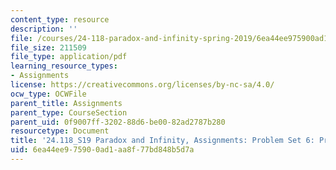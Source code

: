 ```yaml
---
content_type: resource
description: ''
file: /courses/24-118-paradox-and-infinity-spring-2019/6ea44ee975900ad1aa8f77bd848b5d7a_MIT24_118S19_ProblemSet6.pdf
file_size: 211509
file_type: application/pdf
learning_resource_types:
- Assignments
license: https://creativecommons.org/licenses/by-nc-sa/4.0/
ocw_type: OCWFile
parent_title: Assignments
parent_type: CourseSection
parent_uid: 0f9007ff-3202-88d6-be00-82ad2787b280
resourcetype: Document
title: '24.118_S19 Paradox and Infinity, Assignments: Problem Set 6: Probability'
uid: 6ea44ee9-7590-0ad1-aa8f-77bd848b5d7a
---
```

